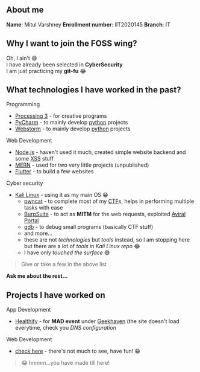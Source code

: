 ## About me
__Name__: Mitul Varshney
__Enrollment number__: IIT2020145
__Branch__: IT

## Why I want to join the FOSS wing?
Oh, I ain't :sweat_smile: <br>
I have already been selected in __CyberSecurity__ <br>
I am just practicing my __git-fu__ :joy: <br>

## What technologies I have worked in the past?
Programming
- [Processing 3](https://processing.org) - for creative programs
- [PyCharm](https://www.jetbrains.com/pycharm/) - to mainly develop [python](https://python.org) projects
- [Webstorm](https://www.jetbrains.com/webstorm/) - to mainly develop [python](https://python.org) projects

Web Development
- [Node.js](https://nodejs.org/) - haven't used it much, created simple website backend and some [XSS](https://owasp.org/www-community/attacks/xss/) stuff
- [MERN](https://www.mongodb.com/mern-stack) - used for two very little projects (unpublished)
- [Flutter](https://flutter.dev/) - to build a few websites

Cyber security
- [Kali Linux](https://kali.org) - using it as my main OS :grin:
  * [pwncat](https://github.com/calebstewart/pwncat) - to complete most of my [CTF](https://ctftime.org/)s, helps in performing multiple tasks with ease
  * [BurpSuite](https://portswigger.net/burp) - to act as __MITM__ for the web requests, exploited [Aviral Portal](https://aviral.iiita.ac.in)
  * [gdb](https://www.gnu.org/s/gdb/) - to debug small programs (basically CTF stuff)
  * and more...
  * these are not _technologies_ but _tools_ instead, so I am stopping here but there are a lot of _tools_ in _Kali Linux repo_ :joy:
  * I have only _touched the surface_ :sweat_smile:

> Give or take a few in the above list

**Ask me about the rest...**

## Projects I have worked on
App Development
- [Healthify](https://github.com/Mitul16/MAD-project) - for __MAD event__ under [Geekhaven](https://geekhaven.iiita.ac.in) (the site doesn't load everytime, check you _DNS configuration_

Web Development
- [check here](https://github.com/Mitul16) - there's not much to see, have fun! :grin:

> :joy: hmmm...you have made till here!
